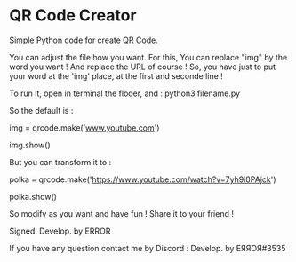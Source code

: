 # QR Code Creator
Simple Python code for create QR Code.


You can adjust the file how you want.
For this, You can replace "img" by the word you want ! And replace the URL of course !
So, you have just to put your word at the 'img' place, at the first and seconde line !

To run it, open in terminal the floder, and : python3 filename.py

So the default is : 


img = qrcode.make('www.youtube.com')

img.show()


But you can transform it to :

polka = qrcode.make('https://www.youtube.com/watch?v=7yh9i0PAjck')

polka.show()


So modify as you want and have fun ! Share it to your friend !


Signed. Develop. by ERROR


If you have any question contact me by Discord : Develop. by ЕЯЯОЯ#3535
